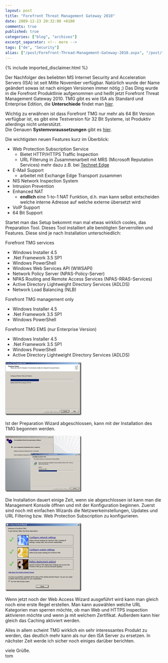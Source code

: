```yaml
---
layout: post
title: "Forefront Threat Management Gateway 2010"
date: 2009-12-23 20:32:00 +0100
comments: true
published: true
categories: ["blog", "archives"]
excerpt_separator: <!-- more -->
tags: ["de", "Security"]
alias: ["/post/Forefront-Thread-Management-Gateway-2010.aspx", "/post/forefront-thread-management-gateway-2010.aspx"]
---
```

<!-- more -->
{% include imported_disclaimer.html %}
<p>Der Nachfolger des beliebten MS Internet Security and Acceleration Servers (ISA) ist seit Mitte November verf&uuml;gbar. Nat&uuml;rlich wurde der Name ge&auml;ndert&nbsp;sowas ist&nbsp;nach einigen Versionen&nbsp;immer n&ouml;tig ;) Das Ding wurde in die Forefront Produktlinie aufgenommen und hei&szlig;t jetzt Forefront Threat Management Gateway 2010. TMG gibt es wie ISA als Standard und Enterprise Edition, die <strong>Unterschiede</strong> findet man <a href="http://technet.microsoft.com/en-us/library/ee207137.aspx" target="_blank">hier</a>.</p>
<p>Wichtig zu erw&auml;hnen ist dass Forefront TMG nur mehr als 64 Bit Version verf&uuml;gbar ist, es gibt eine Testversion f&uuml;r 32 Bit Systeme, ist Produktiv allerdings nicht unterst&uuml;tzt. <br />Die Genauen <strong>Systemvoraussetzungen</strong> gibt es <a href="http://technet.microsoft.com/en-us/library/dd896981.aspx" target="_blank">hier</a>.</p>
<p>Die wichtigsten neuen Features kurz im &Uuml;berblick:</p>
<ul>
<li>Web Protection Subscription Service
<ul>
<li>Bietet HTTP/HTTPS Traffic Inspection</li>
<li>URL Filterung in Zusammenarbeit mit MRS (Microsoft&nbsp;Reputation Services) mehr dazu z.B. bei <a href="http://edge.technet.com/Media/Forefront-TMG-URL-Filtering-and-MRS/">Technet Edge</a></li>
</ul>
</li>
<li>E-Mail Support
<ul>
<li>arbeitet mit Exchange Edge Transport zusammen</li>
</ul>
</li>
<li>NIS Network Inspection System</li>
<li>Intrusion Prevention</li>
<li>Enhanced NAT
<ul>
<li><strong>endlich </strong>eine 1-to-1 NAT Funktion, d.h. man kann selbst entscheiden welche interne Adresse auf welche externe &uuml;bersetzt wird</li>
</ul>
</li>
<li>VoIP Support</li>
<li>64 Bit Support</li>
</ul>
<p>Startet man das Setup bekommt man mal etwas wirklich cooles, das Preparation Tool.&nbsp;Dieses Tool installiert alle&nbsp;ben&ouml;tigten Serverrollen und Features. Diese sind je nach Installation unterschiedlich:</p>
<p>Forefront TMG services</p>
<ul>
<li>Windows Installer 4.5</li>
<li>.Net Framework 3.5 SP1</li>
<li>Windows PowerShell</li>
<li>Windows Web Services API (WWSAPI)</li>
<li>Network Policy Server (NPAS-Policy-Server)</li>
<li>NPAS Routing and Remote Access Services (NPAS-RRAS-Services)</li>
<li>Active Directory Lightweight Directory Services (ADLDS)</li>
<li>Network Load Balancing (NLB)</li>
</ul>
<p>Forefront TMG management only</p>
<ul>
<li>Windows Installer 4.5</li>
<li>.Net Framework 3.5 SP1</li>
<li>Windows PowerShell</li>
</ul>
<p>Forefront TMG EMS (nur Enterprise Version)</p>
<ul>
<li>Windows Installer 4.5</li>
<li>.Net Framework 3.5 SP1</li>
<li>Windows PowerShell</li>
<li>Active Directory Lightweight Directory Services (ADLDS)</li>
</ul>
<p><a href="/assets/image_87.png"><img style="display: inline; border-width: 0px;" title="image" src="/assets/image_thumb_87.png" alt="image" width="244" height="171" border="0" /></a></p>
<p>Ist der Preparation Wizard abgeschlossen, kann mit der Installation des TMG begonnen werden.</p>
<p><a href="/assets/image_88.png"><img style="display: inline; border-width: 0px;" title="image" src="/assets/image_thumb_88.png" alt="image" width="244" height="180" border="0" /></a></p>
<p>Die Installation dauert einige Zeit, wenn sie abgeschlossen ist kann man die Management Konsole &ouml;ffnen und mit der Konfiguration beginnen. Zuerst sind noch mit einfachen Wizards die Netzwerkeinstellungen, Updates und URL Filtering bzw. Web Protection Subscription zu konfigurieren.</p>
<p><a href="/assets/image_89.png"><img style="display: inline; border-width: 0px;" title="image" src="/assets/image_thumb_89.png" alt="image" width="244" height="219" border="0" /></a></p>
<p>Wenn jetzt noch der Web Access Wizard ausgef&uuml;hrt wird kann man gleich noch eine erste Regel erstellen. Man kann ausw&auml;hlen welche URL Kategorien man sperren m&ouml;chte, ob man Web und HTTPS inspection aktivieren m&ouml;chte und wenn ja mit welchem Zertifikat. Au&szlig;erdem kann hier gleich das Caching aktiviert werden.</p>
<p>Alles in allem scheint TMG wirklich ein sehr interessantes Produkt zu werden, das deutlich mehr kann als nur den ISA Server zu ersetzen. In n&auml;chster Zeit werde ich sicher noch einiges dar&uuml;ber berichten.</p>
<p>viele Gr&uuml;&szlig;e.<br />tom</p>
